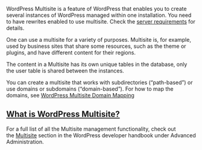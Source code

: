 WordPress Multisite is a feature of WordPress that enables you to create several instances of WordPress managed within one installation. You need to have rewrites enabled to use multisite. Check the [server requirements](https://developer.wordpress.org/advanced-administration/multisite/prepare-network/#server-requirements) for details.

One can use a multisite for a variety of purposes. Multisite is, for example, used by business sites that share some resources, such as the theme or plugins, and have different content for their regions.

The content in a Multisite has its own unique tables in the database, only the user table is shared between the instances.

You can create a multisite that works with subdirectories (“path-based”) or use domains or subdomains (“domain-based”). For how to map the domains, see [WordPress Multisite Domain Mapping](https://developer.wordpress.org/advanced-administration/multisite/domain-mapping/)
## [What is WordPress Multisite?](https://learn.wordpress.org/lesson/what-is-wordpress-multisite/)

For a full list of all the Multisite management functionality, check out the [Multisite](https://developer.wordpress.org/advanced-administration/multisite/) section in the WordPress developer handbook under Advanced Administration.